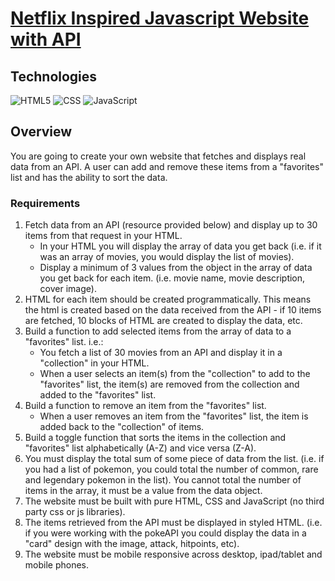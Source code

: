 # [Netflix Inspired Javascript Website with API](https://website-project-with-api.netlify.app/)

## Technologies
![HTML5](https://camo.githubusercontent.com/d63d473e728e20a286d22bb2226a7bf45a2b9ac6c72c59c0e61e9730bfe4168c/68747470733a2f2f696d672e736869656c64732e696f2f62616467652f48544d4c352d4533344632363f7374796c653d666f722d7468652d6261646765266c6f676f3d68746d6c35266c6f676f436f6c6f723d7768697465) ![CSS](https://camo.githubusercontent.com/3a0f693cfa032ea4404e8e02d485599bd0d192282b921026e89d271aaa3d7565/68747470733a2f2f696d672e736869656c64732e696f2f62616467652f435353332d3135373242363f7374796c653d666f722d7468652d6261646765266c6f676f3d63737333266c6f676f436f6c6f723d7768697465) ![JavaScript](https://camo.githubusercontent.com/93c855ae825c1757f3426f05a05f4949d3b786c5b22d0edb53143a9e8f8499f6/68747470733a2f2f696d672e736869656c64732e696f2f62616467652f4a6176615363726970742d3332333333303f7374796c653d666f722d7468652d6261646765266c6f676f3d6a617661736372697074266c6f676f436f6c6f723d463744463145)

## Overview
You are going to create your own website that fetches and displays real data from an API. A user can add and remove these items from a "favorites" list and has the ability to sort the data.

### Requirements
1. Fetch data from an API (resource provided below) and display up to 30 items from that request in your HTML.
    * In your HTML you will display the array of data you get back (i.e. if it was an array of movies, you would display the list of movies).
    * Display a minimum of 3 values from the object in the array of data you get back for each item. (i.e. movie name, movie description, cover image).
2. HTML for each item should be created programmatically. This means the html is created  based on the data received from the API - if 10 items are fetched, 10 blocks of HTML are created to display the data, etc.
3. Build a function to add selected items from the array of data to a "favorites" list. i.e.:
    * You fetch a list of 30 movies from an API and display it in a "collection" in your HTML.
    * When a user selects an item(s) from the "collection" to add to the "favorites" list, the item(s) are removed from the collection and added to the "favorites" list.
4. Build a function to remove an item from the "favorites" list.
    * When a user removes an item from the "favorites" list, the item is added back to the "collection" of items.
5. Build a toggle function that sorts the items in the collection and "favorites" list alphabetically (A-Z) and vice versa (Z-A).
6. You must display the total sum of some piece of data from the list. (i.e. if you had a list of pokemon, you could total the number of common, rare and legendary pokemon in the list). You cannot total the number of items in the array, it must be a value from the data object.
7. The website must be built with pure HTML, CSS and JavaScript (no third party css or js libraries).
8. The items retrieved from the API must be displayed in styled HTML. (i.e. if you were working with the pokeAPI you could display the data in a "card" design with the image, attack, hitpoints, etc).
9. The website must be mobile responsive across desktop, ipad/tablet and mobile phones.